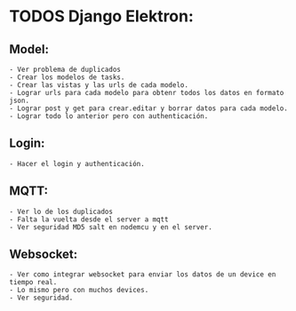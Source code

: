 # TODOS Django Elektron:

## Model:
	- Ver problema de duplicados
	- Crear los modelos de tasks.
	- Crear las vistas y las urls de cada modelo.
	- Lograr urls para cada modelo para obtenr todos los datos en formato json.
	- Lograr post y get para crear.editar y borrar datos para cada modelo.
	- Lograr todo lo anterior pero con authenticación.

## Login:
	- Hacer el login y authenticación.


## MQTT:
	- Ver lo de los duplicados
	- Falta la vuelta desde el server a mqtt
	- Ver seguridad MD5 salt en nodemcu y en el server.

## Websocket:
	- Ver como integrar websocket para enviar los datos de un device en tiempo real.
	- Lo mismo pero con muchos devices.
	- Ver seguridad.
